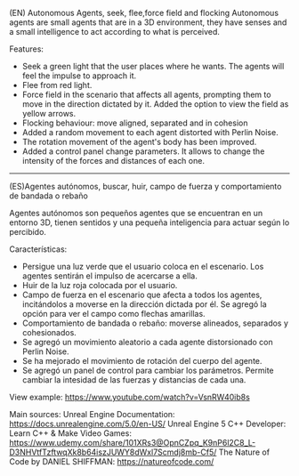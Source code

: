 (EN) Autonomous Agents, seek, flee,force field and flocking
Autonomous agents are small agents that are in a 3D environment, they have senses and a small intelligence to act according to what is perceived.

Features:
- Seek a green light that the user places where he wants. The agents will feel the impulse to approach it.
- Flee from red light. 
- Force field in the scenario that affects all agents, prompting them to move in the direction dictated by it. Added the option to view the field as yellow arrows.
- Flocking behaviour: move aligned, separated and in cohesion
- Added a random movement to each agent distorted with Perlin Noise.  
- The rotation movement of the agent's body has been improved.
- Added a control panel change parameters. It allows to change the intensity of the forces and distances of each one.

----------------------------------------------------------------------
(ES)Agentes autónomos, buscar, huir, campo de fuerza y comportamiento de bandada o rebaño

Agentes autónomos son pequeños agentes que se encuentran en un entorno 3D, tienen sentidos y una pequeña inteligencia para actuar según lo percibido.

Características:
- Persigue una luz verde que el usuario coloca en el escenario. Los agentes sentirán el impulso de acercarse a ella.
- Huir de la luz roja colocada por el usuario.
- Campo de fuerza en el escenario que afecta a todos los agentes, incitándolos a moverse en la dirección dictada por él. Se agregó la opción para ver el campo como flechas amarillas.
- Comportamiento de bandada o rebaño: moverse alineados, separados y cohesionados.
- Se agregó un movimiento aleatorio a cada agente distorsionado con Perlin Noise.
- Se ha mejorado el movimiento de rotación del cuerpo del agente.
- Se agregó un panel de control para cambiar los parámetros. Permite cambiar la intesidad de las fuerzas y distancias de cada una.


View example: https://www.youtube.com/watch?v=VsnRW40ib8s

Main sources:
Unreal Engine Documentation: https://docs.unrealengine.com/5.0/en-US/
Unreal Engine 5 C++ Developer: Learn C++ & Make Video Games: https://www.udemy.com/share/101XRs3@OpnCZpq_K9nP6l2C8_L-D3NHVtfTzftwqXk8b64iszJUWY8dWxl7Scmdj8mb-Cf5/
The Nature of Code by DANIEL SHIFFMAN: https://natureofcode.com/
